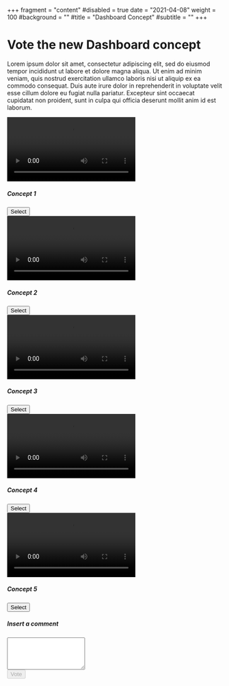 +++
fragment = "content"
#disabled = true
date = "2021-04-08"
weight = 100
#background = ""
#title = "Dashboard Concept"
#subtitle = ""
+++

# Vote the new Dashboard concept

Lorem ipsum dolor sit amet, consectetur adipiscing elit, sed do eiusmod tempor incididunt ut labore et dolore magna
aliqua. Ut enim ad minim veniam, quis nostrud exercitation ullamco laboris nisi ut aliquip ex ea commodo consequat. Duis
aute irure dolor in reprehenderit in voluptate velit esse cillum dolore eu fugiat nulla pariatur. Excepteur sint
occaecat cupidatat non proident, sunt in culpa qui officia deserunt mollit anim id est laborum.

<script defer src="https://cdn.jsdelivr.net/npm/bootstrap@5.0.0-beta3/dist/js/bootstrap.bundle.min.js" integrity="sha384-JEW9xMcG8R+pH31jmWH6WWP0WintQrMb4s7ZOdauHnUtxwoG2vI5DkLtS3qm9Ekf" crossorigin="anonymous"></script>
<script defer src="./script.js"></script>
<html lang="en">
  <body>
    <div class="row my-4">
      <div name="video" class="col-lg-4 col-xs-12 col-md-6 p-2">
        <div class="card text-center">
          <div class="embed-responsive embed-responsive-16by9">
            <video controls="true" class="embed-responsive-item card-img-top">
              <source src="https://drive.google.com/uc?export=download&id=1xrV-_KO04MILXq9_n3LyimfI1TiNdg6g" type="video/mp4">
            </video>
          </div>
          <div class="card-body">
            <h5 class="card-title">Concept 1</h5>
            <button id="concept_1" class="btn btn-primary" value="1">Select</a>
          </div>
        </div>
      </div>
      <div name="video" class="col-lg-4 col-xs-12 col-md-6 p-2">
        <div class="card text-center">
          <div class="embed-responsive embed-responsive-16by9">
            <video controls="true" class="embed-responsive-item card-img-top">
              <source src="https://drive.google.com/uc?export=download&id=1-uJbvf9E0eRDtXVeZ-iY8aD7NUFGx2HI" type="video/mp4">
            </video>
          </div>
          <div class="card-body">
            <h5 class="card-title">Concept 2</h5>
            <button id="concept_2" class="btn btn-primary" value="2">Select</a>
          </div>
        </div>
      </div>
      <div name="video" class="col-lg-4 col-xs-12 col-md-6 p-2">
        <div class="card text-center">
          <div class="embed-responsive embed-responsive-16by9">
            <video controls="true" class="embed-responsive-item card-img-top">
              <source src="https://drive.google.com/uc?export=download&id=1nrjA-zfjn-tp2_50PdletpASQI96Kamg" type="video/mp4">
            </video>
          </div>
          <div class="card-body">
            <h5 class="card-title">Concept 3</h5>
            <button id="concept_3" class="btn btn-primary" value="3">Select</a>
          </div>
        </div>
      </div>
      <div name="video" class="col-lg-4 col-xs-12 col-md-6 p-2">
        <div class="card text-center">
          <div class="embed-responsive embed-responsive-16by9">
            <video controls="true" class="embed-responsive-item card-img-top">
              <source src="https://drive.google.com/uc?export=download&id=1_Aihtb5rQPDn4fge4ptKmjYvfpEpANrk" type="video/mp4">
            </video>
          </div>
          <div class="card-body">
            <h5 class="card-title">Concept 4</h5>
            <button id="concept_4" class="btn btn-primary" value="4">Select</a>
          </div>
        </div>
      </div>
      <div name="video" class="col-lg-4 col-xs-12 col-md-6 p-2">
        <div class="card text-center">
          <div class="embed-responsive embed-responsive-16by9">
            <video controls="true" class="embed-responsive-item card-img-top">
              <source src="https://drive.google.com/uc?export=download&id=1FHPj6XUentGvgwH_tiyLeil2vcT91ei3" type="video/mp4">
            </video>
          </div>
          <div class="card-body">
            <h5 class="card-title">Concept 5</h5>
            <button id="concept_5" class="btn btn-primary" value="5">Select</a>
          </div>
        </div>
      </div>
      <div class="col-lg-4 col-xs-12 col-md-6 p-2">
        <div class="card text-center h-100">
          <div class="card-body">
            <div class="form-group ">
              <h5><label for="comment">Insert a comment</label></h5>
              <textarea class="form-control " style="height: 75px;" name="" id="comment" rows="3"></textarea>
            </div>
            <div class="row mb-3">
              <div class="col text-center">
                <button id="vote" type="button" class="btn btn-primary" disabled>Vote</button>
              </div>
            </div>
            <div id="result" class="row mt-3 px-3 collapse">
          </div>
          </div>
        </div>
      </div>
    </div>
  </body>
</html>